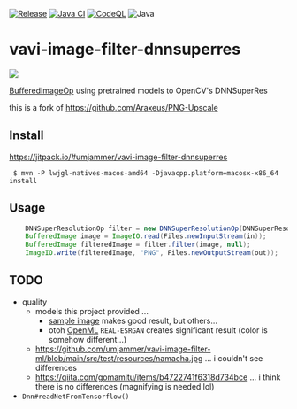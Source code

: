 [![Release](https://jitpack.io/v/umjammer/vavi-image-filter-dnnsuperres.svg)](https://jitpack.io/#umjammer/vavi-image-filter-dnnsuperres)
[![Java CI](https://github.com/umjammer/vavi-image-filter-dnnsuperres/actions/workflows/maven.yml/badge.svg)](https://github.com/umjammer/vavi-image-filter-dnnsuperres/actions/workflows/maven.yml)
[![CodeQL](https://github.com/umjammer/vavi-image-filter-dnnsuperres/actions/workflows/codeql-analysis.yml/badge.svg)](https://github.com/umjammer/vavi-image-filter-dnnsuperres/actions/workflows/codeql-analysis.yml)
![Java](https://img.shields.io/badge/Java-8-b07219)

# vavi-image-filter-dnnsuperres

<img src="https://raw.githubusercontent.com/wiki/opencv/opencv/logo/OpenCV_logo_black.svg?sanitize=true" />

[BufferedImageOp](https://docs.oracle.com/javase/8/docs/api/java/awt/image/BufferedImageOp.html)
using pretrained models to OpenCV's DNNSuperRes

this is a fork of https://github.com/Araxeus/PNG-Upscale

## Install

https://jitpack.io/#umjammer/vavi-image-filter-dnnsuperres

```shell
 $ mvn -P lwjgl-natives-macos-amd64 -Djavacpp.platform=macosx-x86_64 install
```

## Usage

```java
    DNNSuperResolutionOp filter = new DNNSuperResolutionOp(DNNSuperResolutionOp.MODES[0]);
    BufferedImage image = ImageIO.read(Files.newInputStream(in));
    BufferedImage filteredImage = filter.filter(image, null);
    ImageIO.write(filteredImage, "PNG", Files.newOutputStream(out));
```

## TODO

 * quality
   * models this project provided ... 
     * [sample image](src/test/resources/samples/input.png) makes good result, but others...
     * otoh [OpenML](https://github.com/umjammer/rococoa/blob/0.8.5/rococoa-contrib/src/test/java/org/rococoa/cocoa/coreml/CoreMLTest.java)
     `REAL-ESRGAN` creates significant result (color is somehow different...)
   * https://github.com/umjammer/vavi-image-filter-ml/blob/main/src/test/resources/namacha.jpg ... i couldn't see differences
   * https://qiita.com/gomamitu/items/b4722741f6318d734bce ... i think there is no differences (magnifying is needed lol)
 * `Dnn#readNetFromTensorflow()`
